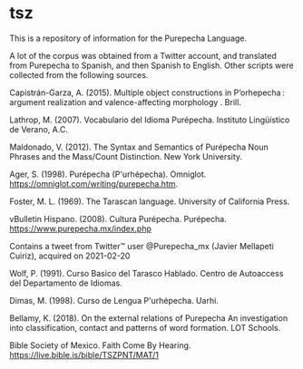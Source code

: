 # tsz
This is a repository of information for the Purepecha Language.

A lot of the corpus was obtained from a Twitter account, and translated from Purepecha to Spanish, and then Spanish to English. Other scripts were collected from the following sources.

Capistrán-Garza, A. (2015). Multiple object constructions in P’orhepecha : argument realization and valence-affecting morphology . Brill.

Lathrop, M. (2007). Vocabulario del Idioma Purépecha. Instituto Lingüístico de Verano, A.C.

Maldonado, V. (2012). The Syntax and Semantics of Purépecha Noun Phrases and the Mass/Count Distinction. New York University.

Ager, S. (1998). Purépecha (P'urhépecha). Omniglot. https://omniglot.com/writing/purepecha.htm.

Foster, M. L. (1969). The Tarascan language. University of California Press.

vBulletin Hispano. (2008). Cultura Purépecha. Purépecha. https://www.purepecha.mx/index.php

Contains a tweet from Twitter™ user @Purepecha_mx (Javier Mellapeti Cuiriz), acquired on 2021-02-20

Wolf, P. (1991). Curso Basico del Tarasco Hablado. Centro de Autoaccess del Departamento de Idiomas.

Dimas, M. (1998). Curso de Lengua P'urhépecha. Uarhi.

Bellamy, K. (2018). On the external relations of Purepecha An investigation into classification, contact and patterns of word formation. LOT Schools.

Bible Society of Mexico. Faith Come By Hearing. https://live.bible.is/bible/TSZPNT/MAT/1
